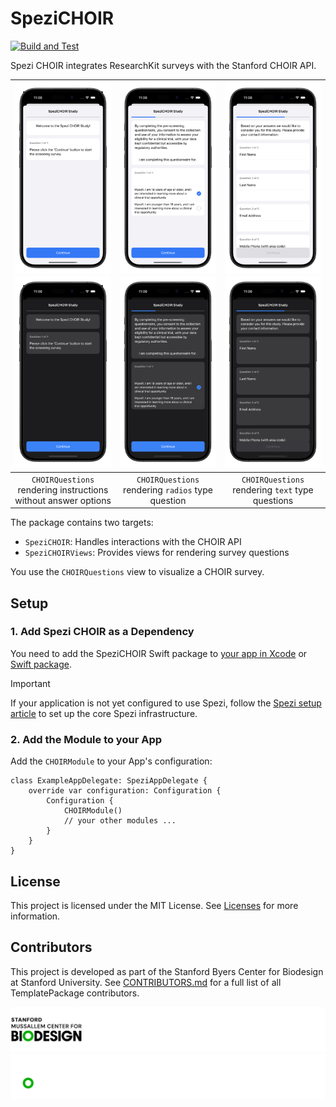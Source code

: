 <!--
                  
This source file is part of the Stanford Spezi open source project

SPDX-FileCopyrightText: 2022 Stanford University and the project authors (see CONTRIBUTORS.md)

SPDX-License-Identifier: MIT
             
-->

# SpeziCHOIR

[![Build and Test](https://github.com/StanfordSpezi/SpeziCHOIR/actions/workflows/build-and-test.yml/badge.svg)](https://github.com/StanfordSpezi/SpeziCHOIR/actions/workflows/build-and-test.yml)

Spezi CHOIR integrates ResearchKit surveys with the Stanford CHOIR API.

|![Screenshot of question without answer fields](Sources/SpeziCHOIRViews/SpeziCHOIRViews.docc/Resources/EmptyQuestion.png#gh-light-mode-only) ![Screenshot of question without answer fields](Sources/SpeziCHOIRViews/SpeziCHOIRViews.docc/Resources/EmptyQuestion~dark.png#gh-dark-mode-only)|![Screenshot of question with `radios` type answer field](Sources/SpeziCHOIRViews/SpeziCHOIRViews.docc/Resources/RadioQuestion.png#gh-light-mode-only) ![Screenshot of question with `radios` type answer field](Sources/SpeziCHOIRViews/SpeziCHOIRViews.docc/Resources/RadioQuestion~dark.png#gh-dark-mode-only)| ![Screenshot of question with `text` type answer fields ](Sources/SpeziCHOIRViews/SpeziCHOIRViews.docc/Resources/TextQuestion.png#gh-light-mode-only) ![Screenshot of question with `text` type answer fields](Sources/SpeziCHOIRViews/SpeziCHOIRViews.docc/Resources/TextQuestion~dark.png#gh-dark-mode-only) |
|:--:|:--:|:--:|
|`CHOIRQuestions` rendering instructions without answer options|`CHOIRQuestions` rendering `radios` type question|`CHOIRQuestions` rendering `text` type questions|

The package contains two targets:
- `SpeziCHOIR`: Handles interactions with the CHOIR API
- `SpeziCHOIRViews`: Provides views for rendering survey questions

You use the `CHOIRQuestions` view to visualize a CHOIR survey.


## Setup

### 1. Add Spezi CHOIR as a Dependency

You need to add the SpeziCHOIR Swift package to
[your app in Xcode](https://developer.apple.com/documentation/xcode/adding-package-dependencies-to-your-app#) or
[Swift package](https://developer.apple.com/documentation/xcode/creating-a-standalone-swift-package-with-xcode#Add-a-dependency-on-another-Swift-package).

> [!IMPORTANT]  
> If your application is not yet configured to use Spezi, follow the [Spezi setup article](https://swiftpackageindex.com/stanfordspezi/spezi/documentation/spezi/initial-setup) to set up the core Spezi infrastructure.

### 2. Add the Module to your App

Add the `CHOIRModule` to your App's configuration:
```
class ExampleAppDelegate: SpeziAppDelegate {
    override var configuration: Configuration {
        Configuration {
            CHOIRModule()
            // your other modules ...
        }
    }
}
```


## License
This project is licensed under the MIT License. See [Licenses](https://github.com/StanfordBDHG/TemplatePackage/tree/main/LICENSES) for more information.


## Contributors
This project is developed as part of the Stanford Byers Center for Biodesign at Stanford University.
See [CONTRIBUTORS.md](https://github.com/StanfordBDHG/TemplatePackage/tree/main/CONTRIBUTORS.md) for a full list of all TemplatePackage contributors.

![Stanford Byers Center for Biodesign Logo](https://raw.githubusercontent.com/StanfordBDHG/.github/main/assets/biodesign-footer-light.png#gh-light-mode-only)
![Stanford Byers Center for Biodesign Logo](https://raw.githubusercontent.com/StanfordBDHG/.github/main/assets/biodesign-footer-dark.png#gh-dark-mode-only)
